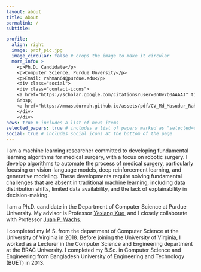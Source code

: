 ```yaml
---
layout: about
title: About
permalink: /
subtitle: 

profile:
  align: right
  image: prof_pic.jpg
  image_circular: false # crops the image to make it circular
  more_info: >
    <p>Ph.D. Candidate</p>
    <p>Computer Science, Purdue Unversity</p>
    <p>Email: rahman64@purdue.edu</p>
    <div class="social"> 
    <div class="contact-icons">
    <a href="https://scholar.google.com/citations?user=0nUv7b0AAAAJ" title="Google Scholar" rel="external nofollow noopener" target="_blank"><i class="ai ai-google-scholar"></i></a>
    &nbsp;
    <a href="https://mmasudurrah.github.io/assets/pdf/CV_Md_Masudur_Rahman.pdf" title="CV" rel="external nofollow noopener" target="_blank"><i class="ai ai-cv"></i></a>
    </div>
    </div>
news: true # includes a list of news items
selected_papers: true # includes a list of papers marked as "selected={true}"
social: true # includes social icons at the bottom of the page
---
```


I am a machine learning researcher committed to developing fundamental learning algorithms for medical surgery, with a focus on robotic surgery. I develop algorithms to automate the process of medical surgery, particularly focusing on vision-language models, deep reinforcement learning, and generative modeling. These developments require solving fundamental challenges that are absent in traditional machine learning, including data distribution shifts, limited data availability, and the lack of explainability in decision-making.
<!-- I have contributed to techniques that achieve super-human (super-surgeon) level accuracy in surgical decision-making for burn wound patients. In teleoperated robotic surgery, my methods achieve state-of-the-art effectiveness in delay tolerance and accuracy in completing surgical tasks.  -->


I am a Ph.D. candidate in the Department of Computer Science at Purdue University. My advisor is Professor [Yexiang Xue](https://www.cs.purdue.edu/homes/yexiang/), and I closely collaborate with Professor [Juan P. Wachs](https://web.ics.purdue.edu/~jpwachs/).

I completed my M.S. from the department of Computer Science at the University of Virginia in 2018. Before joining the University of Virginia, I worked as a Lecturer in the Computer Science and Engineering department at the BRAC University. I completed my B.Sc. in Computer Science and Engineering from Bangladesh University of Engineering and Technology (BUET) in 2013.

